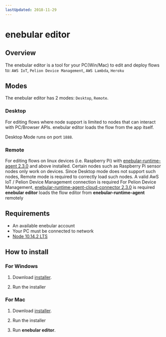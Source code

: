 ```yaml
---
lastUpdated: 2018-11-29
---
```


# enebular editor

## Overview

The enebular editor is a tool for your PC(Win/Mac) to edit and deploy flows to: `AWS IoT`, `Pelion Device Management`, `AWS Lambda`, `Heroku`

## Modes

The enebular editor has 2 modes: `Desktop`, `Remote`.

### Desktop

For editing flows where node support is limited to nodes that can interact with PC/Browser APIs.
enebular editor loads the flow from the app itself.

Desktop Mode runs on port `1888`.

### Remote

For editing flows on linux devices (i.e. Raspberry Pi) with [enebular-runtime-agent 2.3.0](https://github.com/enebular/enebular-runtime-agent/releases) and above installed.
Certain nodes such as Raspberry Pi sensor nodes only work on devices. Since Desktop mode does not support such nodes, Remote mode is required to correctly load such nodes.
A valid AwS IoT / Pelion Device Management connection is required
For Pelion Device Management, [enebular-runtime-agent-cloud-connector 2.3.0](https://github.com/enebular/enebular-runtime-agent-mbed-cloud-connector/releases) is required
**enebular editor** loads the flow editor from **enebular-runtime-agent** remotely

## Requirements

- An available enebular account
- Your PC must be connected to network
- [Node 10.14.2 LTS](https://nodejs.org/en/)

## How to install

### For Windows

1. Download [installer](https://s3-ap-northeast-1.amazonaws.com/enebular-editor/win/enebular+editor+Setup+0.9.0.exe).

1. Run the installer

### For Mac

1. Download [installer](https://s3-ap-northeast-1.amazonaws.com/enebular-editor/mac/enebular+editor-0.9.0.dmg).

1. Run the installer

1. Run **enebular editor**.
